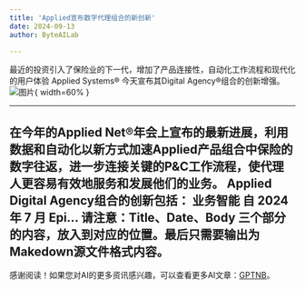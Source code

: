 ```yaml
---
title: 'Applied宣布数字代理组合的新创新'
date: 2024-09-13
author: ByteAILab

---
```


最近的投资引入了保险业的下一代，增加了产品连接性，自动化工作流程和现代化的用户体验
Applied Systems® 今天宣布其Digital Agency®组合的创新增强。![图片](https://ai-techpark.com/wp-content/uploads/2024/09/Applie-960x540.jpg){ width=60% }

---
在今年的Applied Net®年会上宣布的最新进展，利用数据和自动化以新方式加速Applied产品组合中保险的数字往返，进一步连接关键的P&C工作流程，使代理人更容易有效地服务和发展他们的业务。
Applied Digital Agency组合的创新包括：
业务智能 自 2024 年 7 月 Epi...
请注意：Title、Date、Body 三个部分的内容，放入到对应的位置。最后只需要输出为Makedown源文件格式内容。
---
感谢阅读！如果您对AI的更多资讯感兴趣，可以查看更多AI文章：[GPTNB](https://gptnb.com)。